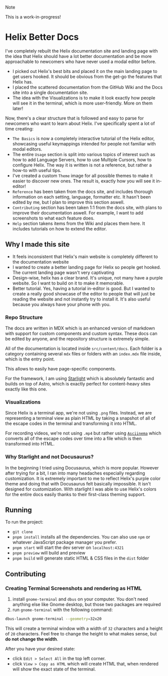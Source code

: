 

> [!NOTE]
> This is a work-in-progress!

# Helix Better Docs

I've completely rebuilt the Helix documentation site and landing page with the idea that Helix should have a lot better documentation and be more approachable to newcomers who have never used a modal editor before.

- I picked out Helix's best bits and placed it on the main landing page to get users hooked. It should be obvious from the get-go the features that Helix has.
- I placed the scattered documentation from the GitHub Wiki and the Docs site into a single documentation site.
- The idea with the Visualizations is to make it look exactly how people will see it in the terminal, which is more user-friendly. More on them later!

Now, there's a clear structure that is followed and easy to parse for newcomers who want to learn about Helix. I've specifically spent a lot of time creating:

- `The Basics` is now a completely interactive tutorial of the Helix editor, showcasing useful keymappings intended for people not familiar with modal editors.
- The entire `Usage` section is split into various topics of interest such as how to add Language Servers, how to use Multiple Cursors, how to configure Helix. The way it is written is not a reference, but rather a how-to with useful tips.
- I've created a custom `Theme` image for all possible themes to make it easier to discover new ones. The result is, exactly how you will see it in-editor!
- `Reference` has been taken from the docs site, and includes thorough information on each setting, language, formatter etc. It hasn't been edited by me, but I plan to improve this section aswell.
- `Contributing` section has been taken 1:1 from the docs site, with plans to improve their documentation aswell. For example, I want to add screenshots to what each feature does.
- `Help` section takens items from the Wiki and places them here. It includes tutorials on how to extend the editor.

## Why I made this site

- It feels inconsistent that Helix's main website is completely different to the documentation website
- I wanted to create a better landing page for Helix so people get hooked. The current landing page wasn't very captivating
- Design-wise, helix has a clear brand. It's unique, not many have a purple website. So I want to build on it to make it memorable.
- Better tutorial. Yes, having a tutorial in-editor is good. But I wanted to create a really good showcase of the editor to people that will just be reading the website and not instantly try to install it. It's also useful because you always have your phone with you.

### Repo Structure

The docs are written in MDX which is an enhanced version of markdown with support for custom components and custom syntax. These docs can be edited by anyone, and the repository structure is extremely simple.

All of the documentation is located inside `src/content/docs`. Each folder is a category containing several `mdx` files or folders with an `index.mdx` file inside, which is the entry point.

This allows to easily have page-specific components.

For the framework, I am using [Starlight](https://starlight.astro.build/) which is absolutely fantastic and builds on top of Astro, which is exactly perfect for content-heavy sites exactly like this one.

### Visualizations

Since Helix is a terminal app, we're not using `.png` files. Instead, we are representing a terminal view as plain HTML by taking a snapshot of all of the escape codes in the terminal and transforming it into HTML.

For recording videos, we're not using `.mp4` but rather using [`Asciinema`](https://asciinema.org/) which converts all of the escape codes over time into a file which is then transformed into HTML.

### Why Starlight and not Docusaurus?

In the beginning I tried using Docusaurus, which is more popular. However after trying for a bit, I ran into many headaches especially regarding customization. It is extremely important to me to reflect Helix's purple color theme and doing that with Docusaurus felt basically impossible. It isn't designed for customization. With starlight I was able to use Helix's colors for the entire docs easily thanks to their first-class theming support.

## Running

To run the project:

- `git clone`
- `pnpm install` installs all the dependencies. You can also use `npm` or whatever JavaScript package manager you prefer.
- `pnpm start` will start the dev server on `localhost:4321`
- `pnpm preview` will build and preview
- `pnpm build` will generate static HTML & CSS files in the `dist` folder

## Contributing

### Creating Terminal Screenshots and rendering as HTML

1. install `gnome-terminal` and `dbus` on your computer. You don't need anything else like Gnome desktop, but those two packages are required
2. run `gnome-terminal` with the following command:

```sh
dbus-launch gnome-terminal --geometry=32x20
```

This will create a terminal window with a width of `32` characters and a height of `20` characters.
Feel free to change the height to what makes sense, but **do not change the width**.

After you have your desired state:

- click `Edit > Select All` in the top left corner.
- click `View > Copy as HTML` which will create HTML that, when rendered will show the exact state of the terminal.
